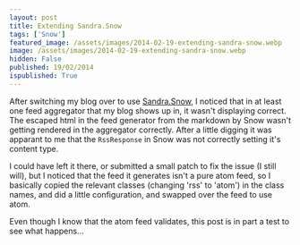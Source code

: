 ```yaml
---
layout: post
title: Extending Sandra.Snow
tags: ['Snow']
featured_image: /assets/images/2014-02-19-extending-sandra-snow.webp
image: /assets/images/2014-02-19-extending-sandra-snow.webp
hidden: False
published: 19/02/2014
ispublished: True
---
```

After switching my blog over to use [Sandra.Snow](https://github.com/Sandra/Sandra.Snow), I noticed that in at least one feed aggregator that my blog shows up in, it wasn't displaying correct. The escaped html in the feed generator from the markdown by Snow wasn't getting rendered in the aggregator correctly. After a little digging it was apparant to me that the ```RssResponse``` in Snow was not correctly setting it's content type.

I could have left it there, or submitted a small patch to fix the issue (I still will), but I noticed that the feed it generates isn't a pure atom feed, so I basically copied the relevant classes (changing 'rss' to 'atom') in the class names, and did a little configuration, and swapped over the feed to use atom.

Even though I know that the atom feed validates, this post is in part a test to see what happens...
